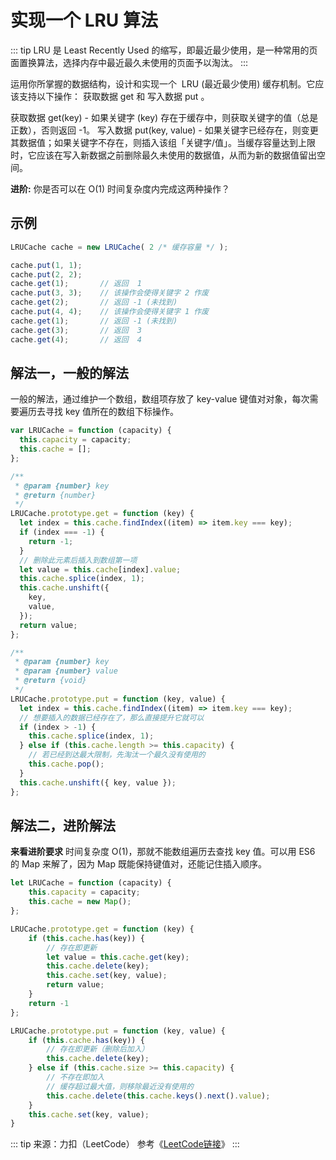 # 实现一个 LRU 算法

::: tip LRU 是 Least Recently Used 的缩写，即最近最少使用，是一种常用的页面置换算法，选择内存中最近最久未使用的页面予以淘汰。
:::

运用你所掌握的数据结构，设计和实现一个  LRU (最近最少使用) 缓存机制。它应该支持以下操作： 获取数据 get 和 写入数据 put 。

获取数据 get(key) - 如果关键字 (key) 存在于缓存中，则获取关键字的值（总是正数），否则返回 -1。
写入数据 put(key, value) - 如果关键字已经存在，则变更其数据值；如果关键字不存在，则插入该组「关键字/值」。当缓存容量达到上限时，它应该在写入新数据之前删除最久未使用的数据值，从而为新的数据值留出空间。


**进阶:**
你是否可以在 O(1) 时间复杂度内完成这两种操作？

## 示例
```JavaScript
LRUCache cache = new LRUCache( 2 /* 缓存容量 */ );

cache.put(1, 1);
cache.put(2, 2);
cache.get(1);       // 返回  1
cache.put(3, 3);    // 该操作会使得关键字 2 作废
cache.get(2);       // 返回 -1 (未找到)
cache.put(4, 4);    // 该操作会使得关键字 1 作废
cache.get(1);       // 返回 -1 (未找到)
cache.get(3);       // 返回  3
cache.get(4);       // 返回  4
```

## 解法一，一般的解法
一般的解法，通过维护一个数组，数组项存放了 key-value 键值对对象，每次需要遍历去寻找 key 值所在的数组下标操作。

```JavaScript
var LRUCache = function (capacity) {
  this.capacity = capacity;
  this.cache = [];
};

/**
 * @param {number} key
 * @return {number}
 */
LRUCache.prototype.get = function (key) {
  let index = this.cache.findIndex((item) => item.key === key);
  if (index === -1) {
    return -1;
  }
  // 删除此元素后插入到数组第一项
  let value = this.cache[index].value;
  this.cache.splice(index, 1);
  this.cache.unshift({
    key,
    value,
  });
  return value;
};

/**
 * @param {number} key
 * @param {number} value
 * @return {void}
 */
LRUCache.prototype.put = function (key, value) {
  let index = this.cache.findIndex((item) => item.key === key);
  // 想要插入的数据已经存在了，那么直接提升它就可以
  if (index > -1) {
    this.cache.splice(index, 1);
  } else if (this.cache.length >= this.capacity) {
    // 若已经到达最大限制，先淘汰一个最久没有使用的
    this.cache.pop();
  }
  this.cache.unshift({ key, value });
};

```

## 解法二，进阶解法

**来看进阶要求**
时间复杂度 O(1)，那就不能数组遍历去查找 key 值。可以用 ES6 的 Map 来解了，因为 Map 既能保持键值对，还能记住插入顺序。


```JavaScript
let LRUCache = function (capacity) {
    this.capacity = capacity;
    this.cache = new Map();
};

LRUCache.prototype.get = function (key) {
    if (this.cache.has(key)) {
        // 存在即更新
        let value = this.cache.get(key);
        this.cache.delete(key);
        this.cache.set(key, value);
        return value;
    }
    return -1
};

LRUCache.prototype.put = function (key, value) {
    if (this.cache.has(key)) {
        // 存在即更新（删除后加入）
        this.cache.delete(key);
    } else if (this.cache.size >= this.capacity) {
        // 不存在即加入
        // 缓存超过最大值，则移除最近没有使用的
        this.cache.delete(this.cache.keys().next().value);
    }
    this.cache.set(key, value);
}
```

::: tip 来源：力扣（LeetCode）
参考《[LeetCode链接](https://leetcode-cn.com/problems/lru-cache/)》
:::

